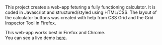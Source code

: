 This project creates a web-app feturing a fully functioning calculator.  It is coded in Javascript and structured/styled using HTML/CSS.  The layout of the calculator buttons was created with help from CSS Grid and the Grid Inspector Tool in Firefox.  


This web-app works best in Firefox and Chrome.  
You can see a live demo [here](https://mleers.github.io/Calculator-Web-App/).